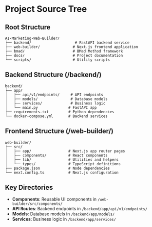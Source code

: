 # Project Source Tree

## Root Structure
```
AI-Marketing-Web-Builder/
├── backend/                    # FastAPI backend service
├── web-builder/               # Next.js frontend application
├── bmad/                      # BMad Method framework
├── docs/                      # Project documentation
└── scripts/                   # Utility scripts
```

## Backend Structure (/backend/)
```
backend/
├── app/
│   ├── api/v1/endpoints/     # API endpoints
│   ├── models/               # Database models
│   ├── services/             # Business logic
│   └── main.py              # FastAPI app
├── requirements.txt         # Python dependencies
└── docker-compose.yml       # Backend services
```

## Frontend Structure (/web-builder/)
```
web-builder/
├── src/
│   ├── app/                 # Next.js app router pages
│   ├── components/          # React components
│   ├── lib/                 # Utilities and helpers
│   └── types/               # TypeScript definitions
├── package.json             # Node dependencies
└── next.config.ts           # Next.js configuration
```

## Key Directories
- **Components**: Reusable UI components in `/web-builder/src/components/`
- **API Routes**: Backend endpoints in `/backend/app/api/v1/endpoints/`
- **Models**: Database models in `/backend/app/models/`
- **Services**: Business logic in `/backend/app/services/`